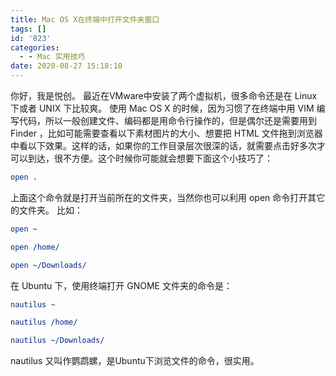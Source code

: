 ```yaml
---
title: Mac OS X在终端中打开文件夹窗口
tags: []
id: '823'
categories:
  - - Mac 实用技巧
date: 2020-08-27 15:18:10
---
```


你好，我是悦创。 最近在VMware中安装了两个虚拟机，很多命令还是在 Linux 下或者 UNIX 下比较爽。 使用 Mac OS X 的时候，因为习惯了在终端中用 VIM 编写代码，所以一般创建文件、编码都是用命令行操作的，但是偶尔还是需要用到 Finder ，比如可能需要查看以下素材图片的大小、想要把 HTML 文件拖到浏览器中看以下效果。这样的话，如果你的工作目录层次很深的话，就需要点击好多次才可以到达，很不方便。这个时候你可能就会想要下面这个小技巧了：

```cmake
open .
```

上面这个命令就是打开当前所在的文件夹，当然你也可以利用 open 命令打开其它的文件夹。 比如：

```cmake
open ~

open /home/

open ~/Downloads/
```

在 Ubuntu 下，使用终端打开 GNOME 文件夹的命令是：

```cmake
nautilus ~

nautilus /home/

nautilus ~/Downloads/
```

nautilus 又叫作鹦鹉螺，是Ubuntu下浏览文件的命令，很实用。